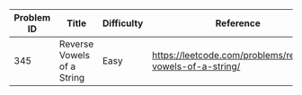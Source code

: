 | Problem ID | Title | Difficulty | Reference
| --- | --- | --- | ---
| 345 | Reverse Vowels of a String | Easy | https://leetcode.com/problems/reverse-vowels-of-a-string/
